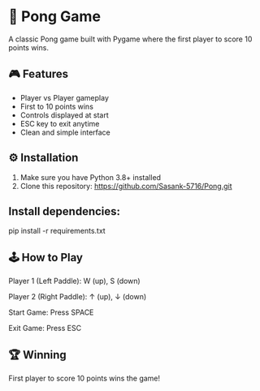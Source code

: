 # 🏓 Pong Game

A classic Pong game built with Pygame where the first player to score 10 points wins.


## 🎮 Features
- Player vs Player gameplay
- First to 10 points wins
- Controls displayed at start
- ESC key to exit anytime
- Clean and simple interface

## ⚙️ Installation
1. Make sure you have Python 3.8+ installed
2. Clone this repository:
   https://github.com/Sasank-5716/Pong.git

## Install dependencies:
pip install -r requirements.txt

## 🕹️ How to Play
Player 1 (Left Paddle): W (up), S (down)

Player 2 (Right Paddle): ↑ (up), ↓ (down)

Start Game: Press SPACE

Exit Game: Press ESC

## 🏆 Winning
First player to score 10 points wins the game!
